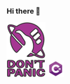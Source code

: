 ### Hi there 👋
![DontPanic](/github-dontpanic.png?raw=true)
![CSharp](/github-csharp-icon.png?raw=true)
<!--
**Thales-Gabriel42/Thales-Gabriel42** is a ✨ _special_ ✨ repository because its `README.md` (this file) appears on your GitHub profile.


Here are some ideas to get you started:

- 🔭 I’m currently working on ...
- 🌱 I’m currently learning ...
- 👯 I’m looking to collaborate on ...
- 🤔 I’m looking for help with ...
- 💬 Ask me about ...
- 📫 How to reach me: ...
- 😄 Pronouns: ...
- ⚡ Fun fact: ...
-->
